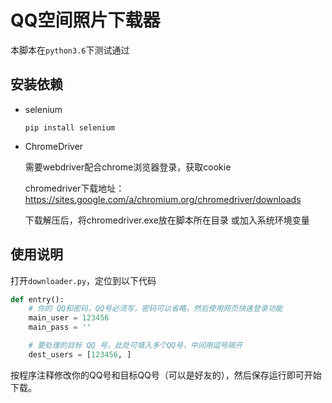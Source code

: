 # QQ空间照片下载器

本脚本在`python3.6`下测试通过
## 安装依赖

- selenium

    ```pip install selenium```
- ChromeDriver

    需要webdriver配合chrome浏览器登录，获取cookie
    
    chromedriver下载地址：https://sites.google.com/a/chromium.org/chromedriver/downloads

    下载解压后，将chromedriver.exe放在脚本所在目录 或加入系统环境变量

## 使用说明
打开`downloader.py`，定位到以下代码
```python
def entry():
    # 你的 QQ和密码，QQ号必须写，密码可以省略，然后使用网页快速登录功能
    main_user = 123456
    main_pass = ''

    # 要处理的目标 QQ 号，此处可填入多个QQ号，中间用逗号隔开
    dest_users = [123456, ]
```
按程序注释修改你的QQ号和目标QQ号（可以是好友的），然后保存运行即可开始下载。